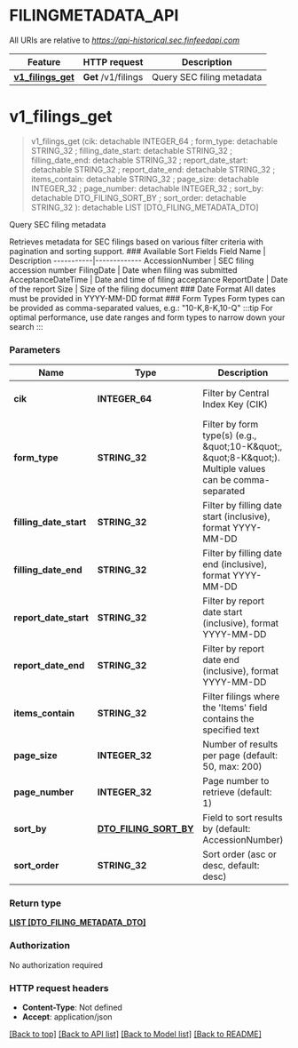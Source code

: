 # FILINGMETADATA_API

All URIs are relative to *https://api-historical.sec.finfeedapi.com*

Feature | HTTP request | Description
------------- | ------------- | -------------
[**v1_filings_get**](FILINGMETADATA_API.md#v1_filings_get) | **Get** /v1/filings | Query SEC filing metadata


# **v1_filings_get**
> v1_filings_get (cik:  detachable INTEGER_64 ; form_type:  detachable STRING_32 ; filling_date_start:  detachable STRING_32 ; filling_date_end:  detachable STRING_32 ; report_date_start:  detachable STRING_32 ; report_date_end:  detachable STRING_32 ; items_contain:  detachable STRING_32 ; page_size:  detachable INTEGER_32 ; page_number:  detachable INTEGER_32 ; sort_by:  detachable DTO_FILING_SORT_BY ; sort_order:  detachable STRING_32 ): detachable LIST [DTO_FILING_METADATA_DTO]


Query SEC filing metadata

Retrieves metadata for SEC filings based on various filter criteria with pagination and sorting support.    ### Available Sort Fields    Field Name | Description  -----------|-------------  AccessionNumber | SEC filing accession number  FilingDate | Date when filing was submitted  AcceptanceDateTime | Date and time of filing acceptance  ReportDate | Date of the report  Size | Size of the filing document    ### Date Format  All dates must be provided in YYYY-MM-DD format    ### Form Types  Form types can be provided as comma-separated values, e.g.: \"10-K,8-K,10-Q\"    :::tip  For optimal performance, use date ranges and form types to narrow down your search  :::


### Parameters

Name | Type | Description  | Notes
------------- | ------------- | ------------- | -------------
 **cik** | **INTEGER_64**| Filter by Central Index Key (CIK) | [optional] [default to null]
 **form_type** | **STRING_32**| Filter by form type(s) (e.g., \&quot;10-K\&quot;, \&quot;8-K\&quot;). Multiple values can be comma-separated | [optional] [default to null]
 **filling_date_start** | **STRING_32**| Filter by filling date start (inclusive), format YYYY-MM-DD | [optional] [default to null]
 **filling_date_end** | **STRING_32**| Filter by filling date end (inclusive), format YYYY-MM-DD | [optional] [default to null]
 **report_date_start** | **STRING_32**| Filter by report date start (inclusive), format YYYY-MM-DD | [optional] [default to null]
 **report_date_end** | **STRING_32**| Filter by report date end (inclusive), format YYYY-MM-DD | [optional] [default to null]
 **items_contain** | **STRING_32**| Filter filings where the &#39;Items&#39; field contains the specified text | [optional] [default to null]
 **page_size** | **INTEGER_32**| Number of results per page (default: 50, max: 200) | [optional] [default to null]
 **page_number** | **INTEGER_32**| Page number to retrieve (default: 1) | [optional] [default to null]
 **sort_by** | [**DTO_FILING_SORT_BY**](.md)| Field to sort results by (default: AccessionNumber) | [optional] [default to null]
 **sort_order** | **STRING_32**| Sort order (asc or desc, default: desc) | [optional] [default to desc]

### Return type

[**LIST [DTO_FILING_METADATA_DTO]**](DTO.FilingMetadataDto.md)

### Authorization

No authorization required

### HTTP request headers

 - **Content-Type**: Not defined
 - **Accept**: application/json

[[Back to top]](#) [[Back to API list]](../README.md#documentation-for-api-endpoints) [[Back to Model list]](../README.md#documentation-for-models) [[Back to README]](../README.md)

